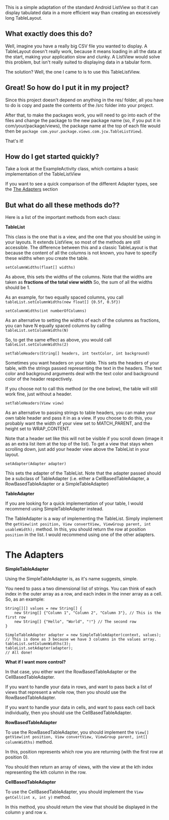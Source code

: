 This is a simple adaptation of the standard Android ListView so that it can display tabulated data in a more efficient way than creating an excessively long TableLayout.

What exactly does this do?
-------------------
Well, imagine you have a really big CSV file you wanted to display. A TableLayout doesn't really work,
because it means loading in all the data at the start, making your application slow and clunky.
A ListView would solve this problem, but isn't really suited to displaying data in a tabular form.

The solution? Well, the one I came to is to use this TableListView.

Great! So how do I put it in my project?
----------------------
Since this project doesn't depend on anything in the res/ folder, all you have to do is copy and paste
the contents of the /src folder into your project. 

After that, to make the packages work, you will need to go into each of the files and change the package
to the new package name (so, if you put it in com/your/package/views), the package name at the top of each file
would then be `package com.your.package.views.com.jcw.TableListView`). 

That's it!

How do I get started quickly?
-------------------
Take a look at the ExampleActivity class, which contains a basic implementation of the TableListView

If you want to see a quick comparison of the different Adapter types, see the [The Adapters](#the-adapters) section

But what do all these methods do??
---------------
Here is a list of the important methods from each class:

**TableList**
	 	
This class is the one that is a view, and the one that you should be using in your layouts.
It extends ListView, so most of the methods are still accessible. The difference between this 
and a classic TableLayout is that because the content of all the columns is not known,
you have to specify these widths when you create the table.

	setColumnWidths(float[] widths)

As above, this sets the widths of the columns. Note that the widths are taken as **fractions of the total view width**
So, the sum of all the widths should be 1. 

As an example, for two equally spaced columns, you call `tableList.setColumnWidths(new float[] {0.5f, 0.5f})`

	setColumnWidths(int numberOfColumns)

As an alternative to setting the widths of each of the columns as fractions, you can have N equally spaced columns by
calling `tableList.setColumnWidths(N)`

So, to get the same effect as above, you would call `tableList.setColumnWidths(2)`

	setTableHeaders(String[] headers, int textColor, int background)

Sometimes you want headers on your table. This sets the headers of your table, with the strings passed representing
the text in the headers. The text color and background arguments deal with the text color and background color of the
header respectively. 

If you choose not to call this method (or the one below), the table will still work fine, just without a header.

	setTableHeaders(View view)
	
As an alternative to passing strings to table headers, you can make your own table header and pass it in as a view.
If you choose to do this, you probably want the width of your view set to MATCH_PARENT, and the height set to WRAP_CONTENT.

Note that a header set like this will not be visible if you scroll down (image it as an extra list item at the top of the list).
To get a view that stays when scrolling down, just add your header view above the TableList in your layout.

	setAdapter(Adapter adapter)
	
This sets the adapter of the TableList. Note that the adapter passed should be a subclass of TableAdapter (i.e. either a CellBasedTableAdapter, a RowBasedTableAdapter or a SimpleTableAdapter)


**TableAdapter**

If you are looking for a quick implementation of your table, I would recommend using SimpleTableAdapter instead.

The TableAdapter is a way of implementing the TableList. Simply implement the `getView(int position, View convertView, ViewGroup parent, int usableWidth);` method.
In this, you should return the row at position `position` in the list. I would recommend using one of the other adapters.

# The Adapters

**SimpleTableAdapter**

Using the SimpleTableAdapter is, as it's name suggests, simple.

You need to pass a two dimensional list of strings. You can think of each index in the outer array as a row, and each index in the inner array as a cell.
So, as an example:

	String[][] values = new String[] {
		new String[] {"Column 1", "Column 2", "Column 3"}, // This is the first row
		new String[] {"Hello", "World", "!"} // The second row
	}

	SimpleTableAdapter adapter = new SimpleTableAdapter(context, values);
	// This is done as 3 because we have 3 columns in the values array.
	tableList.setColumnWidths(3);
	tableList.setAdapter(adapter);
	// All done!
	
**What if I want more control?**

In that case, you either want the RowBasedTableAdapter or the CellBasedTableAdapter.

If you want to handle your data in rows, and want to pass back a list of views 
that represent a whole row, then you should use the RowBasedTableAdapter.

If you want to handle your data in cells, and want to pass each cell back individually,
then you should use the CellBasedTableAdapter.

**RowBasedTableAdapter**

To use the RowBasedTableAdapter, you should implement the `View[] getView(int position, View convertView, ViewGroup parent, int[] columnWidths)`
method.

In this, position represents which row you are returning (with the first row at position 0).

You should then return an array of views, with the view at the kth index representing the kth column in the row.

**CellBasedTableAdapter**

To use the CellBasedTableAdapter, you should implement the `View getCell(int x, int y)` method.

In this method, you should return the view that should be displayed in the column y and row x. 

